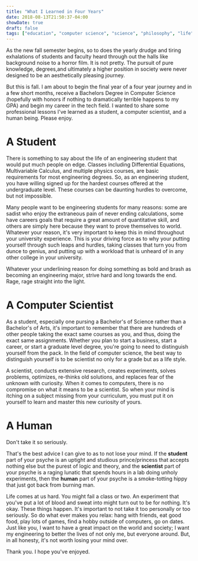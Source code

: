 ```yaml
---
title: "What I Learned in Four Years"
date: 2018-08-13T21:50:37-04:00
showDate: true
draft: false
tags: ["education", "computer science", "science", "philosophy", "life"]
---
```


As the new fall semester begins, so to does the yearly drudge and tiring exhalations of students and faculty heard through out the halls like background noise to a horror film. It is not pretty. The pursuit of pure knowledge, degrees,and ultimately a higher position in society were never designed to be an aesthetically pleasing journey. 

But this is fall. I am about to begin the final year of a four year journey and in a few short months, receive a Bachelors Degree in Computer Science (hopefully with honors if nothing to dramatically terrible happens to my GPA) and begin my career in the tech field. I wanted to share some professional lessons I've learned as a student, a computer scientist, and a human being. Please enjoy. 

# A Student

There is something to say about the life of an engineering student that would put much people on edge. Classes including Differential Equations, Multivariable Calculus, and multiple physics courses, are basic requirements for most engineering degrees. So, as an engineering student, you have willing signed up for the hardest courses offered at the undergraduate level. These courses can be daunting hurdles to overcome, but not impossible. 

Many people want to be engineering students for many reasons: some are sadist who enjoy the extraneous pain of never ending calculations, some have careers goals that require a great amount of quantitative skill, and others are simply here because they want to prove themselves to world. Whatever your reason, it's very important to keep this in mind throughout your university experience. This is your driving force as to why your putting yourself through such leaps and hurdles, taking classes that turn you from dunce to genius, and putting up with a workload that is unheard of in any other college in your university.

Whatever your underlining reason for doing something as bold and brash as becoming an engineering major, strive hard and long towards the end. Rage, rage straight into the light. 

# A Computer Scientist
 
As a student, especially one pursing a Bachelor's of Science rather than a Bachelor's of Arts, it's important to remember that there are hundreds of other people taking the exact same courses as you, and thus, doing the exact same assignments. Whether you plan to start a business, start a career, or start a graduate level degree, you're going to need to distinguish yourself from the pack. In the field of computer science, the best way to distinguish yourself is to be scientist no only for a grade but as a life style. 

A scientist, conducts extensive research, creates experiments, solves problems, optimizes, re-thinks old solutions, and replaces fear of the unknown with curiosity. When it comes to computers, there is no compromise on what it means to be a scientist. So when your mind is itching on a subject missing from your curriculum, you must put it on yourself to learn and master this new curiosity of yours. 

# A Human

Don't take it so seriously. 

That's the best advice I can give to as to not lose your mind. If the **student** part of your psyche is an uptight and studious prince/princess that accepts nothing else but the purest of logic and theory, and the **scientist** part of your psyche is a raging lunatic that spends hours in a lab doing unholy experiments, then the **human** part of your psyche is a smoke-totting hippy that just got back from burning man.

Life comes at us hard. You might fail a class or two. An experiment that you've put a lot of blood and sweat into might turn out to be for nothing. It's okay. These things happen. It's important to not take it too personally or too seriously. So do what ever makes you relax: hang with friends, eat good food, play lots of games, find a hobby outside of computers, go on dates. Just like you, I want to have a great impact on the world and society; I want my engineering to better the lives of not only me, but everyone around. But, in all honesty, it's not worth losing your mind over. 

Thank you. I hope you've enjoyed. 
